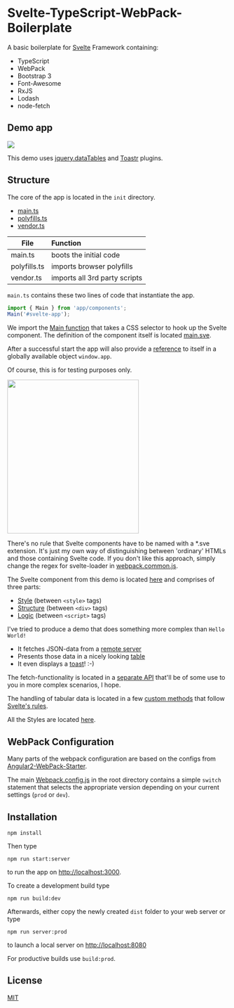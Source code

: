 # Svelte-TypeScript-WebPack-Boilerplate

A basic boilerplate for [Svelte](https://svelte.technology/) Framework containing: 

* TypeScript
* WebPack
* Bootstrap 3
* Font-Awesome
* RxJS
* Lodash
* node-fetch

## Demo app

<img src="http://i.giphy.com/26FKSF8fXF2JD7CZa.gif">

This demo uses [jquery.dataTables](https://datatables.net/) and [Toastr](http://codeseven.github.io/toastr/) plugins.

## Structure

The core of the app is located in the `init` directory.

* [main.ts](https://github.com/brakmic/Svelte-TypeScript-WebPack-Boilerplate/blob/master/src/init/main.ts) 
* [polyfills.ts](https://github.com/brakmic/Svelte-TypeScript-WebPack-Boilerplate/blob/master/src/init/polyfills.ts)
* [vendor.ts](https://github.com/brakmic/Svelte-TypeScript-WebPack-Boilerplate/blob/master/src/init/vendor.ts)

| File     | Function   | 
| -------------|:---- |
| main.ts   | boots the initial code  |
| polyfills.ts | imports browser polyfills |
| vendor.ts | imports all 3rd party scripts |

`main.ts` contains these two lines of code that instantiate the app. 

```typescript 
import { Main } from 'app/components';
Main('#svelte-app');
```

We import the [Main function](https://github.com/brakmic/Svelte-TypeScript-WebPack-Boilerplate/blob/master/src/app/components/main/main.ts#L4) that takes a CSS selector to hook up the Svelte component. The definition of the component itself is located [main.sve](https://github.com/brakmic/Svelte-TypeScript-WebPack-Boilerplate/blob/master/src/app/components/main/main.sve).

After a successful start the app will also provide a [reference](https://github.com/brakmic/Svelte-TypeScript-WebPack-Boilerplate/blob/master/src/app/components/main/main.ts#L9) to itself in a globally available object `window.app`. 

Of course, this is for testing purposes only. 

<img src="http://i.imgur.com/ya9WMuH.png" width="300" height="350">

There's no rule that Svelte components have to be named with a *.sve extension. It's just my own way of distinguishing between 'ordinary' HTMLs and those containing Svelte code. If you don't like this approach, simply change the regex for svelte-loader in [webpack.common.js](https://github.com/brakmic/Svelte-TypeScript-WebPack-Boilerplate/blob/master/config/webpack.common.js#L114).

The Svelte component from this demo is located [here](https://github.com/brakmic/Svelte-TypeScript-WebPack-Boilerplate/blob/master/src/app/components/main/main.sve) and comprises of three parts:

* [Style](https://github.com/brakmic/Svelte-TypeScript-WebPack-Boilerplate/blob/master/src/app/components/main/main.sve#L1) (between `<style>` tags)
* [Structure](https://github.com/brakmic/Svelte-TypeScript-WebPack-Boilerplate/blob/master/src/app/components/main/main.sve#L6) (between `<div>` tags)
* [Logic](https://github.com/brakmic/Svelte-TypeScript-WebPack-Boilerplate/blob/master/src/app/components/main/main.sve#L40) (between `<script>` tags)

I've tried to produce a demo that does something more complex than `Hello World!`

* It fetches JSON-data from a [remote server](http://northwind.servicestack.net/) 
* Presents those data in a nicely looking [table](https://datatables.net/) 
* It even displays a [toast](http://codeseven.github.io/toastr/)! :-)

The fetch-functionality is located in a [separate API](https://github.com/brakmic/Svelte-TypeScript-WebPack-Boilerplate/blob/master/src/app/api/fetch.ts) that'll be of some use to you in more complex scenarios, I hope.

The handling of tabular data is located in a few [custom methods](https://github.com/brakmic/Svelte-TypeScript-WebPack-Boilerplate/blob/master/src/app/components/main/main.sve#L66) that follow [Svelte's rules](https://svelte.technology/guide#custom-methods).

All the Styles are located [here](https://github.com/brakmic/Svelte-TypeScript-WebPack-Boilerplate/blob/master/src/app/styling/index.scss).

## WebPack Configuration

Many parts of the webpack configuration are based on the configs from [Angular2-WebPack-Starter](https://github.com/AngularClass/angular2-webpack-starter).

The main [Webpack.config.js](https://github.com/brakmic/Svelte-TypeScript-WebPack-Boilerplate/blob/master/webpack.config.js) in the root directory contains a simple `switch` statement that selects the appropriate version depending on your current settings (`prod` or `dev`).

## Installation

```
npm install
```

Then type 

```
npm run start:server
```

to run the app on [http://localhost:3000](http://localhost:3000).

To create a development build type 

```
npm run build:dev
```

Afterwards, either copy the newly created `dist` folder to your web server or type 

```
npm run server:prod
```

to launch a local server on [http://localhost:8080](http://localhost:8080)

For productive builds use `build:prod`.

## License

[MIT](https://github.com/brakmic/Svelte-TypeScript-WebPack-Boilerplate/blob/master/LICENSE)
